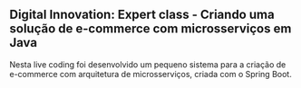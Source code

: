 <h2>Digital Innovation: Expert class - Criando uma solução de e-commerce com microsserviços em Java</h2>

<p>Nesta live coding foi desenvolvido um pequeno sistema para a criação de e-commerce com arquitetura de microsserviços, criada com o Spring Boot.</p>